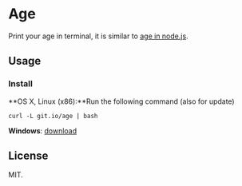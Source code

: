 # Age

Print your age in terminal, it is similar to [age in node.js](https://github.com/egoist/age).

## Usage

### Install

**OS X, Linux (x86):**Run the following command (also for update)

``` shell
curl -L git.io/age | bash
```

**Windows**: [download](https://github.com/kofj/age/releases/)
## License

MIT.

